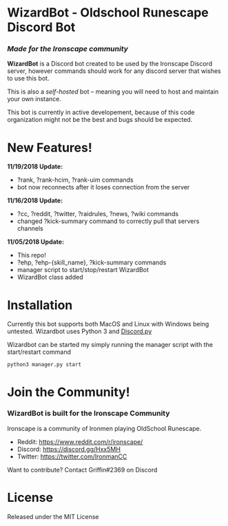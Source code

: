 # WizardBot - Oldschool Runescape Discord Bot

### *Made for the Ironscape community*

**WizardBot** is a Discord bot created to be used by the Ironscape Discord server, however commands should work for any discord server that wishes to use this bot.

This is also a *self-hosted* bot – meaning you will need to host and maintain your own instance.

This bot is currently in active developement, because of this code organization might not be the best and bugs should be expected.

# New Features!

**11/19/2018 Update:**
  - ?rank, ?rank-hcim, ?rank-uim commands
  - bot now reconnects after it loses connection from the server

**11/16/2018 Update:**
  - ?cc, ?reddit, ?twitter, ?raidrules, ?news, ?wiki commands
  - changed ?kick-summary command to correctly pull that servers channels

**11/05/2018 Update:**
  - This repo!
  - ?ehp, ?ehp-{skill_name}, ?kick-summary commands
  - manager script to start/stop/restart WizardBot
  - WizardBot class added

# Installation

Currently this bot supports both MacOS and Linux with Windows being untested.
Wizardbot uses Python 3 and [Discord.py](https://github.com/Rapptz/discord.py)

Wizardbot can be started my simply running the manager script with the start/restart command
```
python3 manager.py start
```

# Join the Community!

### WizardBot is built for the Ironscape Community
Ironscape is a community of Ironmen playing OldSchool Runescape.

 - Reddit: https://www.reddit.com/r/ironscape/
 - Discord: https://discord.gg/Hxx5MH
 - Twitter: https://twitter.com/IronmanCC

Want to contribute? Contact Griffin#2369 on Discord

# License

Released under the MIT License
